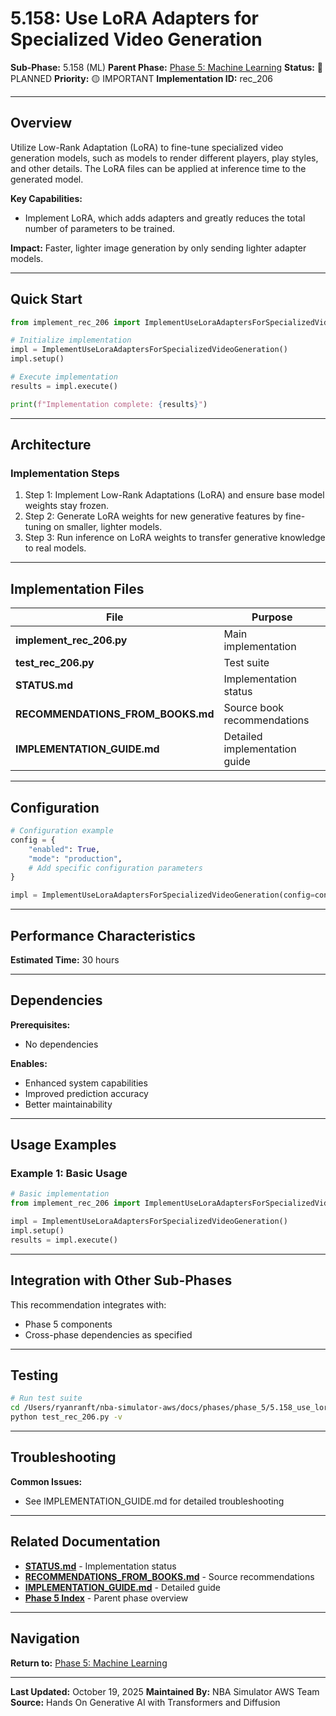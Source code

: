 # 5.158: Use LoRA Adapters for Specialized Video Generation

**Sub-Phase:** 5.158 (ML)
**Parent Phase:** [Phase 5: Machine Learning](../PHASE_5_INDEX.md)
**Status:** 🔵 PLANNED
**Priority:** 🟡 IMPORTANT
**Implementation ID:** rec_206

---

## Overview

Utilize Low-Rank Adaptation (LoRA) to fine-tune specialized video generation models, such as models to render different players, play styles, and other details. The LoRA files can be applied at inference time to the generated model.

**Key Capabilities:**
- Implement LoRA, which adds adapters and greatly reduces the total number of parameters to be trained.

**Impact:**
Faster, lighter image generation by only sending lighter adapter models.

---

## Quick Start

```python
from implement_rec_206 import ImplementUseLoraAdaptersForSpecializedVideoGeneration

# Initialize implementation
impl = ImplementUseLoraAdaptersForSpecializedVideoGeneration()
impl.setup()

# Execute implementation
results = impl.execute()

print(f"Implementation complete: {results}")
```

---

## Architecture

### Implementation Steps

1. Step 1: Implement Low-Rank Adaptations (LoRA) and ensure base model weights stay frozen.
2. Step 2: Generate LoRA weights for new generative features by fine-tuning on smaller, lighter models.
3. Step 3: Run inference on LoRA weights to transfer generative knowledge to real models.

---

## Implementation Files

| File | Purpose |
|------|---------|
| **implement_rec_206.py** | Main implementation |
| **test_rec_206.py** | Test suite |
| **STATUS.md** | Implementation status |
| **RECOMMENDATIONS_FROM_BOOKS.md** | Source book recommendations |
| **IMPLEMENTATION_GUIDE.md** | Detailed implementation guide |

---

## Configuration

```python
# Configuration example
config = {
    "enabled": True,
    "mode": "production",
    # Add specific configuration parameters
}

impl = ImplementUseLoraAdaptersForSpecializedVideoGeneration(config=config)
```

---

## Performance Characteristics

**Estimated Time:** 30 hours

---

## Dependencies

**Prerequisites:**
- No dependencies

**Enables:**
- Enhanced system capabilities
- Improved prediction accuracy
- Better maintainability

---

## Usage Examples

### Example 1: Basic Usage

```python
# Basic implementation
from implement_rec_206 import ImplementUseLoraAdaptersForSpecializedVideoGeneration

impl = ImplementUseLoraAdaptersForSpecializedVideoGeneration()
impl.setup()
results = impl.execute()
```

---

## Integration with Other Sub-Phases

This recommendation integrates with:
- Phase 5 components
- Cross-phase dependencies as specified

---

## Testing

```bash
# Run test suite
cd /Users/ryanranft/nba-simulator-aws/docs/phases/phase_5/5.158_use_lora_adapters_for_specialized_video_generation
python test_rec_206.py -v
```

---

## Troubleshooting

**Common Issues:**
- See IMPLEMENTATION_GUIDE.md for detailed troubleshooting

---

## Related Documentation

- **[STATUS.md](STATUS.md)** - Implementation status
- **[RECOMMENDATIONS_FROM_BOOKS.md](RECOMMENDATIONS_FROM_BOOKS.md)** - Source recommendations
- **[IMPLEMENTATION_GUIDE.md](IMPLEMENTATION_GUIDE.md)** - Detailed guide
- **[Phase 5 Index](../PHASE_5_INDEX.md)** - Parent phase overview

---

## Navigation

**Return to:** [Phase 5: Machine Learning](../PHASE_5_INDEX.md)

---

**Last Updated:** October 19, 2025
**Maintained By:** NBA Simulator AWS Team
**Source:** Hands On Generative AI with Transformers and Diffusion
